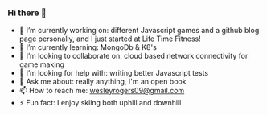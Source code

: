 ### Hi there 👋



- 🔭 I’m currently working on: different Javascript games and a github blog page personally, and I just started at Life Time Fitness!
- 🌱 I’m currently learning: MongoDb & K8's
- 👯 I’m looking to collaborate on: cloud based network connectivity for game making
- 🤔 I’m looking for help with: writing better Javascript tests
- 💬 Ask me about: really anything, I'm an open book
- 📫 How to reach me: wesleyrogers09@gmail.com
- ⚡ Fun fact: I enjoy skiing both uphill and downhill

